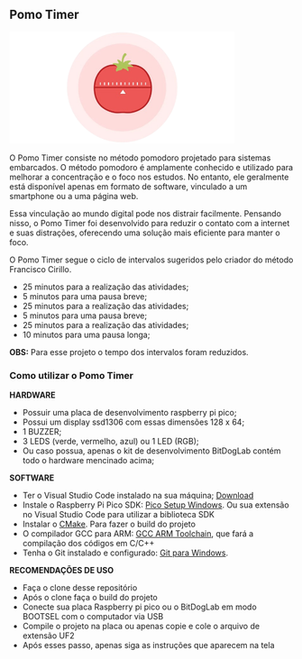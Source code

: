 ## Pomo Timer  
<img src="pomodoro-pic.png" alt="pomodoro" width="400">

 
O Pomo Timer consiste no método pomodoro projetado para sistemas embarcados. O método pomodoro é amplamente conhecido e utilizado para melhorar a concentração e o foco nos estudos. No entanto, ele geralmente está disponível apenas em formato de software, vinculado a um smartphone ou a uma página web.

Essa vinculação ao mundo digital pode nos distrair facilmente. Pensando nisso, o Pomo Timer foi desenvolvido para reduzir o contato com a internet e suas distrações, oferecendo uma solução mais eficiente para manter o foco.

O Pomo Timer segue o ciclo de intervalos sugeridos pelo criador do método Francisco Cirillo.

 - 25 minutos para a realização das atividades;
 - 5 minutos para uma pausa breve;
 - 25 minutos para a realização das atividades;
 - 5 minutos para uma pausa breve;
 - 25 minutos para a realização das atividades;
 - 10 minutos para uma pausa longa;

**OBS:** Para esse projeto o tempo dos intervalos foram reduzidos.

 ### Como utilizar o Pomo Timer

**HARDWARE** 

  - Possuir uma placa de desenvolvimento raspberry pi pico;
  - Possui um display ssd1306 com essas dimensões 128 x 64;
  - 1 BUZZER;
  - 3 LEDS (verde, vermelho, azul) ou 1 LED (RGB);
  - Ou caso possua, apenas o kit de desenvolvimento BitDogLab contém todo o hardware mencinado acima;

**SOFTWARE**
  - Ter o Visual Studio Code instalado na sua máquina; [Download](https://code.visualstudio.com/)
 - Instale o Raspberry Pi Pico SDK: [Pico Setup Windows](https://github.com/raspberrypi/pico-setup-windows?tab=readme-ov-file). Ou sua extensão no Visual Studio Code para utilizar a biblioteca SDK
- Instalar o [CMake](https://cmake.org/download/). Para fazer o build do projeto
- O compilador GCC para ARM: [GCC ARM Toolchain](https://developer.arm.com/tools-and-software/open-source-software/developer-tools/gnu-toolchain/gnu-rm), que fará a compilação dos códigos em C/C++
 - Tenha o Git instalado e configurado: [Git para Windows](https://git-scm.com/).

**RECOMENDAÇÕES DE USO**
- Faça o clone desse repositório
- Após o clone faça o build do projeto 
- Conecte sua placa Raspberry pi pico ou o BitDogLab em modo BOOTSEL com o computador via USB
- Compile o projeto na placa ou apenas copie e cole o arquivo de extensão UF2
- Após esses passo, apenas siga as instruções que aparecem na tela 
